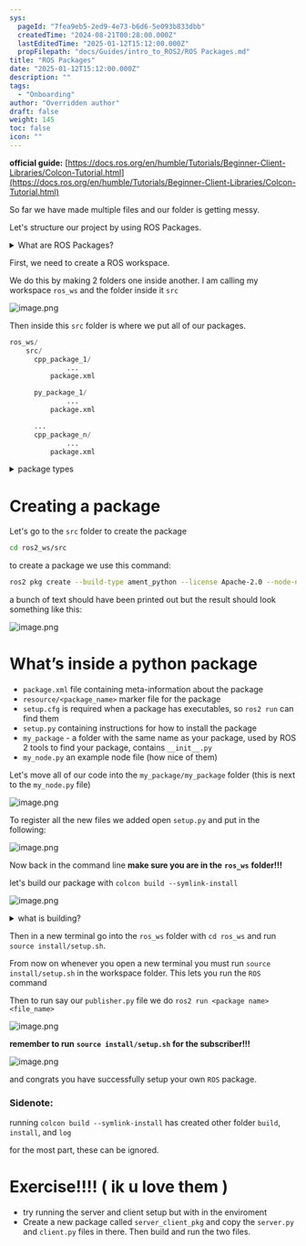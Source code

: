 ```yaml
---
sys:
  pageId: "7fea9eb5-2ed9-4e73-b6d6-5e093b833dbb"
  createdTime: "2024-08-21T00:28:00.000Z"
  lastEditedTime: "2025-01-12T15:12:00.000Z"
  propFilepath: "docs/Guides/intro_to_ROS2/ROS Packages.md"
title: "ROS Packages"
date: "2025-01-12T15:12:00.000Z"
description: ""
tags:
  - "Onboarding"
author: "Overridden author"
draft: false
weight: 145
toc: false
icon: ""
---
```


**official guide:** [https://docs.ros.org/en/humble/Tutorials/Beginner-Client-Libraries/Colcon-Tutorial.html](https://docs.ros.org/en/humble/Tutorials/Beginner-Client-Libraries/Colcon-Tutorial.html)

So far we have made multiple files and our folder is getting messy.

Let's structure our project by using ROS Packages.

<details>

<summary>What are ROS Packages?</summary>

ROS Packages are, as the name implies, packages of code that are highly sharable between ROS developers.

They consist of a folder, `package.xml` file, and source code

```python
      cpp_package_1/
		      ... imagine much code files here ..
          package.xml
```

</details>

First, we need to create a ROS workspace.

We do this by making 2 folders one inside another. I am calling my workspace `ros_ws` and the folder inside it `src`

![image.png](https://prod-files-secure.s3.us-west-2.amazonaws.com/d518164a-d88e-44d1-a4ee-3adb3bd8bce0/70706947-fd18-4537-a67b-e12946812d31/image.png?X-Amz-Algorithm=AWS4-HMAC-SHA256&X-Amz-Content-Sha256=UNSIGNED-PAYLOAD&X-Amz-Credential=ASIAZI2LB466242DGUWV%2F20250414%2Fus-west-2%2Fs3%2Faws4_request&X-Amz-Date=20250414T181203Z&X-Amz-Expires=3600&X-Amz-Security-Token=IQoJb3JpZ2luX2VjEJL%2F%2F%2F%2F%2F%2F%2F%2F%2F%2FwEaCXVzLXdlc3QtMiJHMEUCID3ZeedA4uHFaZJ7tKig7n%2Figc01JfIsAKMWfLpeCuEvAiEApL2s9y93piM8uuBQNHG9kFrUVaSJ%2By812AUHC%2BFLjFYq%2FwMIGxAAGgw2Mzc0MjMxODM4MDUiDK8pjgIMhuiiqT%2BtcCrcA%2Fkm2IHckGwh3rxLttYrPOKuc%2Fvj3PYnRYXwF49jiomfMWuB0Z7PfVzRIv9lwjgjXEHuXsE2yW6XJnbtaOmOkQh43N9VDB4JRUSX1nPSMtAAamyMfJwDY75Sd%2B69wJaH7a9Eo89J0xdOhRwY%2BiHnfGeUnpCFzJNy2ykTM3tr4viEzgUxXLEmlAaJ%2BbwUxxg%2BtkATnK3tmK8qLbTCoLnd04BG7cApjMBL5UhkxlNqUjtZTOQ%2BNLvJOoLJ8HfVPaSgi%2BRe%2Fs3fwhO0gzM3e3IIyVkYCfAuNH3FnO4Ix%2F3pTtORrF9K79NN%2B%2F%2FVE98CSKk57bOa7LPooZhmwj0o0zwgxl3l8Nh%2B2KabZN8eSVjJaiyn08G5LHXMTT6UOru2g0%2FWG4Zrk9mImdgW%2BA3TNsY9Isk2Skzr6AmILEravZNucLZQ18BRLzzE6yvknXM3pL3AbWmVGPiqfSu1UnxJweRxWpKyxeqth8PzWKgPVC6T1zgUDCLOKm9EGdLmKro%2BtVqs2sy%2FGoDlhW9wWUh2%2FXQKB5YA9LQgPNxmJgcmxKrKgp0Zxb4nZ5smum2UWhE5TcMQqSyms1NUAjxSHfzYaySLRuPwKPdN3kg8PYKuZf%2Fx6Vdb8iqOCXgQvf7A5dqxMIWU9b8GOqUB4lLtDlK1v0tvjSTPBvoazt61DddCmvbPpE0onGYRu9veimwdCqHBHmJhOzCYhWbFBIQJgYCgK4TLpNaWwSxCfpPqCgz6JbGcuLzx5afyZLnrm%2B%2BEWlyb8XKwu%2F2IQ7yM7%2B2FnnEcgLyWharYdnR0CJNcNCIrUC8WqEB2%2BsxnLkUZHT42xyLzqp9MJTtFv8X94xP6aNE7fzDPOowS4g4O5lW8FnGU&X-Amz-Signature=fd9f6212a839a1855d0a4372dfddfb120317383719c6569f158796c0615df4b8&X-Amz-SignedHeaders=host&x-id=GetObject)

Then inside this `src` folder is where we put all of our packages.

```python
ros_ws/
    src/
      cpp_package_1/
		      ...
          package.xml

      py_package_1/
		      ...
          package.xml

      ...
      cpp_package_n/
		      ...
          package.xml

```

<details>

<summary>package types</summary>

packages can be either `C++` or python.

the intern file structure is different for each but for this guide we will stick to creating python packages

</details>

# Creating a package

Let's go to the `src` folder to create the package

```bash
cd ros2_ws/src
```

to create a package we use this command:

```bash
ros2 pkg create --build-type ament_python --license Apache-2.0 --node-name my_node my_package
```

a bunch of text should have been printed out but the result should look something like this:

![image.png](https://prod-files-secure.s3.us-west-2.amazonaws.com/d518164a-d88e-44d1-a4ee-3adb3bd8bce0/e6cf1e3f-8512-4a3e-b131-079f800bf3e8/image.png?X-Amz-Algorithm=AWS4-HMAC-SHA256&X-Amz-Content-Sha256=UNSIGNED-PAYLOAD&X-Amz-Credential=ASIAZI2LB466242DGUWV%2F20250414%2Fus-west-2%2Fs3%2Faws4_request&X-Amz-Date=20250414T181203Z&X-Amz-Expires=3600&X-Amz-Security-Token=IQoJb3JpZ2luX2VjEJL%2F%2F%2F%2F%2F%2F%2F%2F%2F%2FwEaCXVzLXdlc3QtMiJHMEUCID3ZeedA4uHFaZJ7tKig7n%2Figc01JfIsAKMWfLpeCuEvAiEApL2s9y93piM8uuBQNHG9kFrUVaSJ%2By812AUHC%2BFLjFYq%2FwMIGxAAGgw2Mzc0MjMxODM4MDUiDK8pjgIMhuiiqT%2BtcCrcA%2Fkm2IHckGwh3rxLttYrPOKuc%2Fvj3PYnRYXwF49jiomfMWuB0Z7PfVzRIv9lwjgjXEHuXsE2yW6XJnbtaOmOkQh43N9VDB4JRUSX1nPSMtAAamyMfJwDY75Sd%2B69wJaH7a9Eo89J0xdOhRwY%2BiHnfGeUnpCFzJNy2ykTM3tr4viEzgUxXLEmlAaJ%2BbwUxxg%2BtkATnK3tmK8qLbTCoLnd04BG7cApjMBL5UhkxlNqUjtZTOQ%2BNLvJOoLJ8HfVPaSgi%2BRe%2Fs3fwhO0gzM3e3IIyVkYCfAuNH3FnO4Ix%2F3pTtORrF9K79NN%2B%2F%2FVE98CSKk57bOa7LPooZhmwj0o0zwgxl3l8Nh%2B2KabZN8eSVjJaiyn08G5LHXMTT6UOru2g0%2FWG4Zrk9mImdgW%2BA3TNsY9Isk2Skzr6AmILEravZNucLZQ18BRLzzE6yvknXM3pL3AbWmVGPiqfSu1UnxJweRxWpKyxeqth8PzWKgPVC6T1zgUDCLOKm9EGdLmKro%2BtVqs2sy%2FGoDlhW9wWUh2%2FXQKB5YA9LQgPNxmJgcmxKrKgp0Zxb4nZ5smum2UWhE5TcMQqSyms1NUAjxSHfzYaySLRuPwKPdN3kg8PYKuZf%2Fx6Vdb8iqOCXgQvf7A5dqxMIWU9b8GOqUB4lLtDlK1v0tvjSTPBvoazt61DddCmvbPpE0onGYRu9veimwdCqHBHmJhOzCYhWbFBIQJgYCgK4TLpNaWwSxCfpPqCgz6JbGcuLzx5afyZLnrm%2B%2BEWlyb8XKwu%2F2IQ7yM7%2B2FnnEcgLyWharYdnR0CJNcNCIrUC8WqEB2%2BsxnLkUZHT42xyLzqp9MJTtFv8X94xP6aNE7fzDPOowS4g4O5lW8FnGU&X-Amz-Signature=2b28b74dbf22ad3f18d60cb51bef00dd7abe2995b80b87b39c0056d7db6625c3&X-Amz-SignedHeaders=host&x-id=GetObject)

# What’s inside a python package

- `package.xml` file containing meta-information about the package
- `resource/<package_name>` marker file for the package
- `setup.cfg` is required when a package has executables, so `ros2 run` can find them
- `setup.py` containing instructions for how to install the package
- `my_package` - a folder with the same name as your package, used by ROS 2 tools to find your package, contains `__init__.py`
- `my_node.py` an example node file (how nice of them)

Let's move all of our code into the `my_package/my_package` folder (this is next to the `my_node.py` file)

![image.png](https://prod-files-secure.s3.us-west-2.amazonaws.com/d518164a-d88e-44d1-a4ee-3adb3bd8bce0/9ce58f11-0da9-4d3e-b86d-506a9685d378/image.png?X-Amz-Algorithm=AWS4-HMAC-SHA256&X-Amz-Content-Sha256=UNSIGNED-PAYLOAD&X-Amz-Credential=ASIAZI2LB466242DGUWV%2F20250414%2Fus-west-2%2Fs3%2Faws4_request&X-Amz-Date=20250414T181203Z&X-Amz-Expires=3600&X-Amz-Security-Token=IQoJb3JpZ2luX2VjEJL%2F%2F%2F%2F%2F%2F%2F%2F%2F%2FwEaCXVzLXdlc3QtMiJHMEUCID3ZeedA4uHFaZJ7tKig7n%2Figc01JfIsAKMWfLpeCuEvAiEApL2s9y93piM8uuBQNHG9kFrUVaSJ%2By812AUHC%2BFLjFYq%2FwMIGxAAGgw2Mzc0MjMxODM4MDUiDK8pjgIMhuiiqT%2BtcCrcA%2Fkm2IHckGwh3rxLttYrPOKuc%2Fvj3PYnRYXwF49jiomfMWuB0Z7PfVzRIv9lwjgjXEHuXsE2yW6XJnbtaOmOkQh43N9VDB4JRUSX1nPSMtAAamyMfJwDY75Sd%2B69wJaH7a9Eo89J0xdOhRwY%2BiHnfGeUnpCFzJNy2ykTM3tr4viEzgUxXLEmlAaJ%2BbwUxxg%2BtkATnK3tmK8qLbTCoLnd04BG7cApjMBL5UhkxlNqUjtZTOQ%2BNLvJOoLJ8HfVPaSgi%2BRe%2Fs3fwhO0gzM3e3IIyVkYCfAuNH3FnO4Ix%2F3pTtORrF9K79NN%2B%2F%2FVE98CSKk57bOa7LPooZhmwj0o0zwgxl3l8Nh%2B2KabZN8eSVjJaiyn08G5LHXMTT6UOru2g0%2FWG4Zrk9mImdgW%2BA3TNsY9Isk2Skzr6AmILEravZNucLZQ18BRLzzE6yvknXM3pL3AbWmVGPiqfSu1UnxJweRxWpKyxeqth8PzWKgPVC6T1zgUDCLOKm9EGdLmKro%2BtVqs2sy%2FGoDlhW9wWUh2%2FXQKB5YA9LQgPNxmJgcmxKrKgp0Zxb4nZ5smum2UWhE5TcMQqSyms1NUAjxSHfzYaySLRuPwKPdN3kg8PYKuZf%2Fx6Vdb8iqOCXgQvf7A5dqxMIWU9b8GOqUB4lLtDlK1v0tvjSTPBvoazt61DddCmvbPpE0onGYRu9veimwdCqHBHmJhOzCYhWbFBIQJgYCgK4TLpNaWwSxCfpPqCgz6JbGcuLzx5afyZLnrm%2B%2BEWlyb8XKwu%2F2IQ7yM7%2B2FnnEcgLyWharYdnR0CJNcNCIrUC8WqEB2%2BsxnLkUZHT42xyLzqp9MJTtFv8X94xP6aNE7fzDPOowS4g4O5lW8FnGU&X-Amz-Signature=a0bbc8045c80c29385db10ac5b186978ad81be28173e502066c3753394bc0f8b&X-Amz-SignedHeaders=host&x-id=GetObject)

To register all the new files we added open `setup.py` and put in the following:

![image.png](https://prod-files-secure.s3.us-west-2.amazonaws.com/d518164a-d88e-44d1-a4ee-3adb3bd8bce0/1cd7c262-4cae-4496-9d75-c178537d24a2/image.png?X-Amz-Algorithm=AWS4-HMAC-SHA256&X-Amz-Content-Sha256=UNSIGNED-PAYLOAD&X-Amz-Credential=ASIAZI2LB466242DGUWV%2F20250414%2Fus-west-2%2Fs3%2Faws4_request&X-Amz-Date=20250414T181203Z&X-Amz-Expires=3600&X-Amz-Security-Token=IQoJb3JpZ2luX2VjEJL%2F%2F%2F%2F%2F%2F%2F%2F%2F%2FwEaCXVzLXdlc3QtMiJHMEUCID3ZeedA4uHFaZJ7tKig7n%2Figc01JfIsAKMWfLpeCuEvAiEApL2s9y93piM8uuBQNHG9kFrUVaSJ%2By812AUHC%2BFLjFYq%2FwMIGxAAGgw2Mzc0MjMxODM4MDUiDK8pjgIMhuiiqT%2BtcCrcA%2Fkm2IHckGwh3rxLttYrPOKuc%2Fvj3PYnRYXwF49jiomfMWuB0Z7PfVzRIv9lwjgjXEHuXsE2yW6XJnbtaOmOkQh43N9VDB4JRUSX1nPSMtAAamyMfJwDY75Sd%2B69wJaH7a9Eo89J0xdOhRwY%2BiHnfGeUnpCFzJNy2ykTM3tr4viEzgUxXLEmlAaJ%2BbwUxxg%2BtkATnK3tmK8qLbTCoLnd04BG7cApjMBL5UhkxlNqUjtZTOQ%2BNLvJOoLJ8HfVPaSgi%2BRe%2Fs3fwhO0gzM3e3IIyVkYCfAuNH3FnO4Ix%2F3pTtORrF9K79NN%2B%2F%2FVE98CSKk57bOa7LPooZhmwj0o0zwgxl3l8Nh%2B2KabZN8eSVjJaiyn08G5LHXMTT6UOru2g0%2FWG4Zrk9mImdgW%2BA3TNsY9Isk2Skzr6AmILEravZNucLZQ18BRLzzE6yvknXM3pL3AbWmVGPiqfSu1UnxJweRxWpKyxeqth8PzWKgPVC6T1zgUDCLOKm9EGdLmKro%2BtVqs2sy%2FGoDlhW9wWUh2%2FXQKB5YA9LQgPNxmJgcmxKrKgp0Zxb4nZ5smum2UWhE5TcMQqSyms1NUAjxSHfzYaySLRuPwKPdN3kg8PYKuZf%2Fx6Vdb8iqOCXgQvf7A5dqxMIWU9b8GOqUB4lLtDlK1v0tvjSTPBvoazt61DddCmvbPpE0onGYRu9veimwdCqHBHmJhOzCYhWbFBIQJgYCgK4TLpNaWwSxCfpPqCgz6JbGcuLzx5afyZLnrm%2B%2BEWlyb8XKwu%2F2IQ7yM7%2B2FnnEcgLyWharYdnR0CJNcNCIrUC8WqEB2%2BsxnLkUZHT42xyLzqp9MJTtFv8X94xP6aNE7fzDPOowS4g4O5lW8FnGU&X-Amz-Signature=e896767ae6d4be58366ed5411a7bc2154e1604b272a036cef22abf63761baa65&X-Amz-SignedHeaders=host&x-id=GetObject)

Now back in the command line **make sure you are in the** **`ros_ws`** **folder!!!**

let's build our package with `colcon build --symlink-install`

![image.png](https://prod-files-secure.s3.us-west-2.amazonaws.com/d518164a-d88e-44d1-a4ee-3adb3bd8bce0/2f2a0d27-b173-48fd-b189-5f5c0ce65619/image.png?X-Amz-Algorithm=AWS4-HMAC-SHA256&X-Amz-Content-Sha256=UNSIGNED-PAYLOAD&X-Amz-Credential=ASIAZI2LB466242DGUWV%2F20250414%2Fus-west-2%2Fs3%2Faws4_request&X-Amz-Date=20250414T181203Z&X-Amz-Expires=3600&X-Amz-Security-Token=IQoJb3JpZ2luX2VjEJL%2F%2F%2F%2F%2F%2F%2F%2F%2F%2FwEaCXVzLXdlc3QtMiJHMEUCID3ZeedA4uHFaZJ7tKig7n%2Figc01JfIsAKMWfLpeCuEvAiEApL2s9y93piM8uuBQNHG9kFrUVaSJ%2By812AUHC%2BFLjFYq%2FwMIGxAAGgw2Mzc0MjMxODM4MDUiDK8pjgIMhuiiqT%2BtcCrcA%2Fkm2IHckGwh3rxLttYrPOKuc%2Fvj3PYnRYXwF49jiomfMWuB0Z7PfVzRIv9lwjgjXEHuXsE2yW6XJnbtaOmOkQh43N9VDB4JRUSX1nPSMtAAamyMfJwDY75Sd%2B69wJaH7a9Eo89J0xdOhRwY%2BiHnfGeUnpCFzJNy2ykTM3tr4viEzgUxXLEmlAaJ%2BbwUxxg%2BtkATnK3tmK8qLbTCoLnd04BG7cApjMBL5UhkxlNqUjtZTOQ%2BNLvJOoLJ8HfVPaSgi%2BRe%2Fs3fwhO0gzM3e3IIyVkYCfAuNH3FnO4Ix%2F3pTtORrF9K79NN%2B%2F%2FVE98CSKk57bOa7LPooZhmwj0o0zwgxl3l8Nh%2B2KabZN8eSVjJaiyn08G5LHXMTT6UOru2g0%2FWG4Zrk9mImdgW%2BA3TNsY9Isk2Skzr6AmILEravZNucLZQ18BRLzzE6yvknXM3pL3AbWmVGPiqfSu1UnxJweRxWpKyxeqth8PzWKgPVC6T1zgUDCLOKm9EGdLmKro%2BtVqs2sy%2FGoDlhW9wWUh2%2FXQKB5YA9LQgPNxmJgcmxKrKgp0Zxb4nZ5smum2UWhE5TcMQqSyms1NUAjxSHfzYaySLRuPwKPdN3kg8PYKuZf%2Fx6Vdb8iqOCXgQvf7A5dqxMIWU9b8GOqUB4lLtDlK1v0tvjSTPBvoazt61DddCmvbPpE0onGYRu9veimwdCqHBHmJhOzCYhWbFBIQJgYCgK4TLpNaWwSxCfpPqCgz6JbGcuLzx5afyZLnrm%2B%2BEWlyb8XKwu%2F2IQ7yM7%2B2FnnEcgLyWharYdnR0CJNcNCIrUC8WqEB2%2BsxnLkUZHT42xyLzqp9MJTtFv8X94xP6aNE7fzDPOowS4g4O5lW8FnGU&X-Amz-Signature=9ff8723d356b547f3bae52cb81ce4459f1ea0dcadacb98dab677f66efb8e4fe0&X-Amz-SignedHeaders=host&x-id=GetObject)

<details>

<summary>what is building?</summary>

if you are a CS major at Rose-Hulman you will learn the answer to this in CSSE132

but TLDR; is it combines all the code files into one program that can be run easily 

</details>

Then in a new terminal go into the `ros_ws` folder with `cd ros_ws` and run `source install/setup.sh`. 

From now on whenever you open a new terminal you must run `source install/setup.sh` in the workspace folder. This lets you run the `ROS` command

Then to run say our `publisher.py` file we do `ros2 run <package name> <file_name>`

![image.png](https://prod-files-secure.s3.us-west-2.amazonaws.com/d518164a-d88e-44d1-a4ee-3adb3bd8bce0/4f4b1219-3a44-4632-aa0a-ce3471699f59/image.png?X-Amz-Algorithm=AWS4-HMAC-SHA256&X-Amz-Content-Sha256=UNSIGNED-PAYLOAD&X-Amz-Credential=ASIAZI2LB466242DGUWV%2F20250414%2Fus-west-2%2Fs3%2Faws4_request&X-Amz-Date=20250414T181203Z&X-Amz-Expires=3600&X-Amz-Security-Token=IQoJb3JpZ2luX2VjEJL%2F%2F%2F%2F%2F%2F%2F%2F%2F%2FwEaCXVzLXdlc3QtMiJHMEUCID3ZeedA4uHFaZJ7tKig7n%2Figc01JfIsAKMWfLpeCuEvAiEApL2s9y93piM8uuBQNHG9kFrUVaSJ%2By812AUHC%2BFLjFYq%2FwMIGxAAGgw2Mzc0MjMxODM4MDUiDK8pjgIMhuiiqT%2BtcCrcA%2Fkm2IHckGwh3rxLttYrPOKuc%2Fvj3PYnRYXwF49jiomfMWuB0Z7PfVzRIv9lwjgjXEHuXsE2yW6XJnbtaOmOkQh43N9VDB4JRUSX1nPSMtAAamyMfJwDY75Sd%2B69wJaH7a9Eo89J0xdOhRwY%2BiHnfGeUnpCFzJNy2ykTM3tr4viEzgUxXLEmlAaJ%2BbwUxxg%2BtkATnK3tmK8qLbTCoLnd04BG7cApjMBL5UhkxlNqUjtZTOQ%2BNLvJOoLJ8HfVPaSgi%2BRe%2Fs3fwhO0gzM3e3IIyVkYCfAuNH3FnO4Ix%2F3pTtORrF9K79NN%2B%2F%2FVE98CSKk57bOa7LPooZhmwj0o0zwgxl3l8Nh%2B2KabZN8eSVjJaiyn08G5LHXMTT6UOru2g0%2FWG4Zrk9mImdgW%2BA3TNsY9Isk2Skzr6AmILEravZNucLZQ18BRLzzE6yvknXM3pL3AbWmVGPiqfSu1UnxJweRxWpKyxeqth8PzWKgPVC6T1zgUDCLOKm9EGdLmKro%2BtVqs2sy%2FGoDlhW9wWUh2%2FXQKB5YA9LQgPNxmJgcmxKrKgp0Zxb4nZ5smum2UWhE5TcMQqSyms1NUAjxSHfzYaySLRuPwKPdN3kg8PYKuZf%2Fx6Vdb8iqOCXgQvf7A5dqxMIWU9b8GOqUB4lLtDlK1v0tvjSTPBvoazt61DddCmvbPpE0onGYRu9veimwdCqHBHmJhOzCYhWbFBIQJgYCgK4TLpNaWwSxCfpPqCgz6JbGcuLzx5afyZLnrm%2B%2BEWlyb8XKwu%2F2IQ7yM7%2B2FnnEcgLyWharYdnR0CJNcNCIrUC8WqEB2%2BsxnLkUZHT42xyLzqp9MJTtFv8X94xP6aNE7fzDPOowS4g4O5lW8FnGU&X-Amz-Signature=9c7db870a38734b40d27a8ffeb5acf80609fa76eaf22cd09b013d05c0f2d43a2&X-Amz-SignedHeaders=host&x-id=GetObject)

**remember to run** **`source install/setup.sh`** **for the subscriber!!!**

![image.png](https://prod-files-secure.s3.us-west-2.amazonaws.com/d518164a-d88e-44d1-a4ee-3adb3bd8bce0/02121119-dad4-49ec-8356-c956108b4243/image.png?X-Amz-Algorithm=AWS4-HMAC-SHA256&X-Amz-Content-Sha256=UNSIGNED-PAYLOAD&X-Amz-Credential=ASIAZI2LB466242DGUWV%2F20250414%2Fus-west-2%2Fs3%2Faws4_request&X-Amz-Date=20250414T181203Z&X-Amz-Expires=3600&X-Amz-Security-Token=IQoJb3JpZ2luX2VjEJL%2F%2F%2F%2F%2F%2F%2F%2F%2F%2FwEaCXVzLXdlc3QtMiJHMEUCID3ZeedA4uHFaZJ7tKig7n%2Figc01JfIsAKMWfLpeCuEvAiEApL2s9y93piM8uuBQNHG9kFrUVaSJ%2By812AUHC%2BFLjFYq%2FwMIGxAAGgw2Mzc0MjMxODM4MDUiDK8pjgIMhuiiqT%2BtcCrcA%2Fkm2IHckGwh3rxLttYrPOKuc%2Fvj3PYnRYXwF49jiomfMWuB0Z7PfVzRIv9lwjgjXEHuXsE2yW6XJnbtaOmOkQh43N9VDB4JRUSX1nPSMtAAamyMfJwDY75Sd%2B69wJaH7a9Eo89J0xdOhRwY%2BiHnfGeUnpCFzJNy2ykTM3tr4viEzgUxXLEmlAaJ%2BbwUxxg%2BtkATnK3tmK8qLbTCoLnd04BG7cApjMBL5UhkxlNqUjtZTOQ%2BNLvJOoLJ8HfVPaSgi%2BRe%2Fs3fwhO0gzM3e3IIyVkYCfAuNH3FnO4Ix%2F3pTtORrF9K79NN%2B%2F%2FVE98CSKk57bOa7LPooZhmwj0o0zwgxl3l8Nh%2B2KabZN8eSVjJaiyn08G5LHXMTT6UOru2g0%2FWG4Zrk9mImdgW%2BA3TNsY9Isk2Skzr6AmILEravZNucLZQ18BRLzzE6yvknXM3pL3AbWmVGPiqfSu1UnxJweRxWpKyxeqth8PzWKgPVC6T1zgUDCLOKm9EGdLmKro%2BtVqs2sy%2FGoDlhW9wWUh2%2FXQKB5YA9LQgPNxmJgcmxKrKgp0Zxb4nZ5smum2UWhE5TcMQqSyms1NUAjxSHfzYaySLRuPwKPdN3kg8PYKuZf%2Fx6Vdb8iqOCXgQvf7A5dqxMIWU9b8GOqUB4lLtDlK1v0tvjSTPBvoazt61DddCmvbPpE0onGYRu9veimwdCqHBHmJhOzCYhWbFBIQJgYCgK4TLpNaWwSxCfpPqCgz6JbGcuLzx5afyZLnrm%2B%2BEWlyb8XKwu%2F2IQ7yM7%2B2FnnEcgLyWharYdnR0CJNcNCIrUC8WqEB2%2BsxnLkUZHT42xyLzqp9MJTtFv8X94xP6aNE7fzDPOowS4g4O5lW8FnGU&X-Amz-Signature=d6feb18212c27a91793736f25369598eed016ec5c5e318e349d0776124f413f3&X-Amz-SignedHeaders=host&x-id=GetObject)

and congrats you have successfully setup your own `ROS` package.

### Sidenote:

running `colcon build --symlink-install` has created other folder `build`, `install`, and `log`

for the most part, these can be ignored.

# Exercise!!!! ( ik u love them )

- try running the server and client setup but with in the enviroment
- Create a new package called `server_client_pkg` and copy the `server.py` and `client.py` files in there. Then build and run the two files.
